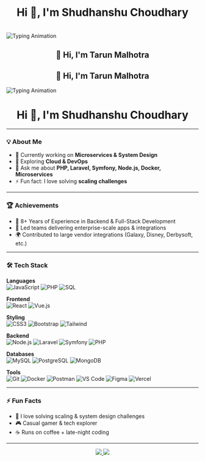 <p align="center">
  <h1 align="center">Hi 👋, I'm Shudhanshu Choudhary</h1>
  <br/>
  <img src="https://readme-typing-svg.herokuapp.com?color=36BCF7&size=28&center=true&vCenter=true&width=600&lines=🚀+Technical+Lead;🛠+Backend+Developer;🌐+Full-Stack+Developer" alt="Typing Animation" />
</p>


<p align="center"> <h2 style="text-align:center;">👋 Hi, I'm Tarun Malhotra</h2> </p>
<h2 style="text-align:center;">👋 Hi, I'm Tarun Malhotra</h2>

<img src="https://readme-typing-svg.herokuapp.com?color=36BCF7&size=28&center=true&vCenter=true&width=600&lines=🚀+Technical+Lead;🛠+Backend+Developer;🌐+Full-Stack+Developer" alt="Typing Animation" />

<h1 align="center">Hi 👋, I'm Shudhanshu Choudhary</h1>

---

### 💡 About Me  
- 🔭 Currently working on **Microservices & System Design**  
- 🌱 Exploring **Cloud & DevOps**  
- 💬 Ask me about **PHP, Laravel, Symfony, Node.js, Docker, Microservices**  
- ⚡ Fun fact: I love solving **scaling challenges**  

---

### 🏆 Achievements
- 🥇 8+ Years of Experience in Backend & Full-Stack Development  
- 🚀 Led teams delivering enterprise-scale apps & integrations  
- 🌍 Contributed to large vendor integrations (Galaxy, Disney, Derbysoft, etc.)  

---

### 🛠️ Tech Stack

**Languages**  
![JavaScript](https://img.shields.io/badge/JavaScript-F7DF1E?style=flat&logo=javascript&logoColor=black)
![PHP](https://img.shields.io/badge/PHP-777BB4?style=flat&logo=php&logoColor=white)
![SQL](https://img.shields.io/badge/SQL-336791?style=flat&logo=postgresql&logoColor=white)

**Frontend**  
![React](https://img.shields.io/badge/React-61DAFB?style=flat&logo=react&logoColor=black)
![Vue.js](https://img.shields.io/badge/Vue.js-4FC08D?style=flat&logo=vue.js&logoColor=white)

**Styling**  
![CSS3](https://img.shields.io/badge/CSS3-1572B6?style=flat&logo=css3&logoColor=white)
![Bootstrap](https://img.shields.io/badge/Bootstrap-7952B3?style=flat&logo=bootstrap&logoColor=white)
![Tailwind](https://img.shields.io/badge/Tailwind_CSS-38B2AC?style=flat&logo=tailwind-css&logoColor=white)

**Backend**  
![Node.js](https://img.shields.io/badge/Node.js-339933?style=flat&logo=node.js&logoColor=white)
![Laravel](https://img.shields.io/badge/Laravel-FF2D20?style=flat&logo=laravel&logoColor=white)
![Symfony](https://img.shields.io/badge/Symfony-000000?style=flat&logo=symfony&logoColor=white)
![PHP](https://img.shields.io/badge/Core%20PHP-777BB4?style=flat&logo=php&logoColor=white)

**Databases**  
![MySQL](https://img.shields.io/badge/MySQL-4479A1?style=flat&logo=mysql&logoColor=white)
![PostgreSQL](https://img.shields.io/badge/PostgreSQL-336791?style=flat&logo=postgresql&logoColor=white)
![MongoDB](https://img.shields.io/badge/MongoDB-47A248?style=flat&logo=mongodb&logoColor=white)

**Tools**  
![Git](https://img.shields.io/badge/Git-F05032?style=flat&logo=git&logoColor=white)
![Docker](https://img.shields.io/badge/Docker-2496ED?style=flat&logo=docker&logoColor=white)
![Postman](https://img.shields.io/badge/Postman-FF6C37?style=flat&logo=postman&logoColor=white)
![VS Code](https://img.shields.io/badge/VS%20Code-0078D4?style=flat&logo=visual-studio-code&logoColor=white)
![Figma](https://img.shields.io/badge/Figma-F24E1E?style=flat&logo=figma&logoColor=white)
![Vercel](https://img.shields.io/badge/Vercel-000000?style=flat&logo=vercel&logoColor=white)

---

### ⚡ Fun Facts
- 🧩 I love solving scaling & system design challenges  
- 🎮 Casual gamer & tech explorer  
- ☕ Runs on coffee + late-night coding  

---

<p align="center">
  <a href="https://www.linkedin.com/in/tarun-malhotra-72b26a62/">
    <img src="https://img.shields.io/badge/LinkedIn-0A66C2?style=for-the-badge&logo=linkedin&logoColor=white" />
  </a>
  <a href="mailto:tarun15malhotra@gmail.com">
    <img src="https://img.shields.io/badge/Email-D14836?style=for-the-badge&logo=gmail&logoColor=white" />
  </a>
</p>
